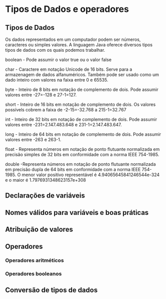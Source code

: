 # Tipos de Dados e operadores
## Tipos de Dados
Os dados representados em um computador podem ser números, caracteres ou simples valores.
A linguagem Java oferece diversos tipos tipos de dados com os quais podemos trabalhar.

boolean -	Pode assumir o valor true ou o valor false

char -	Caractere em notação Unicode de 16 bits. Serve para a armazenagem de dados alfanuméricos. Também pode ser usado como um dado inteiro com valores na faixa entre 0 e 65535.

byte - Inteiro de 8 bits em notação de complemento de dois. Pode assumir valores entre -27=-128 e 27-1=127.

short -	Inteiro de 16 bits em notação de complemento de dois. Os valores possívels cobrem a faixa de -2-15=-32.768 a 215-1=32.767

int -	Inteiro de 32 bits em notação de complemento de dois. Pode assumir valores entre -231=2.147.483.648 e 231-1=2.147.483.647.

long - Inteiro de 64 bits em notação de complemento de dois. Pode assumir valores entre -263 e 263-1.

float -	Representa números em notação de ponto flutuante normalizada em precisão simples de 32 bits em conformidade com a norma IEEE 754-1985.

double -Representa números em notação de ponto flutuante normalizada em precisão dupla de 64 bits em conformidade com a norma IEEE 754-1985. O menor valor positivo representável é 4.94065645841246544e-324 e o maior é 1.7976931348623157e+308
## Declarações de variáveis
##  Nomes válidos para variáveis e boas práticas 
## Atribuição de valores
## Operadores
### Operadores aritméticos
### Operadores booleanos
## Conversão de tipos de dados
